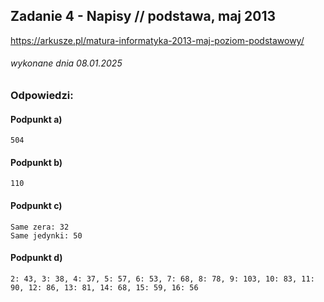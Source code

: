 ## Zadanie 4 - Napisy // podstawa, maj 2013
https://arkusze.pl/matura-informatyka-2013-maj-poziom-podstawowy/
###### wykonane dnia 08.01.2025

### Odpowiedzi:

#### Podpunkt a)
```
504
```

#### Podpunkt b)
```
110
```

#### Podpunkt c)
```
Same zera: 32
Same jedynki: 50
```

#### Podpunkt d)
```
2: 43, 3: 38, 4: 37, 5: 57, 6: 53, 7: 68, 8: 78, 9: 103, 10: 83, 11: 90, 12: 86, 13: 81, 14: 68, 15: 59, 16: 56
```

